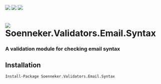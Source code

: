 [![](https://img.shields.io/nuget/v/Soenneker.Validators.Email.Syntax.svg?style=for-the-badge)](https://www.nuget.org/packages/Soenneker.Validators.Email.Syntax/)
[![](https://img.shields.io/github/actions/workflow/status/soenneker/soenneker.validators.email.syntax/publish.yml?style=for-the-badge)](https://github.com/soenneker/soenneker.validators.email.syntax/actions/workflows/publish.yml)
[![](https://img.shields.io/nuget/dt/Soenneker.Validators.Email.Syntax.svg?style=for-the-badge)](https://www.nuget.org/packages/Soenneker.Validators.Email.Syntax/)

# ![](https://user-images.githubusercontent.com/4441470/224455560-91ed3ee7-f510-4041-a8d2-3fc093025112.png) Soenneker.Validators.Email.Syntax
### A validation module for checking email syntax

## Installation

```
Install-Package Soenneker.Validators.Email.Syntax
```
